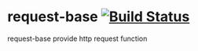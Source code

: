 request-base [![Build Status](https://travis-ci.org/ddsakura/request-base.png?branch=master)](https://travis-ci.org/ddsakura/request-base)
============

request-base provide http request function

